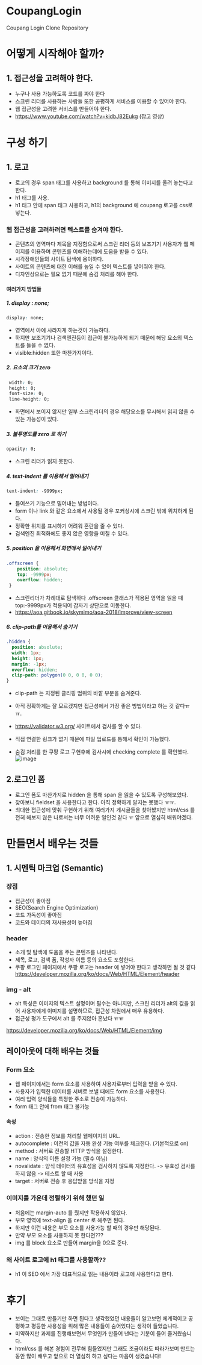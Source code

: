 # CoupangLogin
Coupang Login Clone Repository 

# 어떻게 시작해야 할까?
## 1. 접근성을 고려해야 한다.
* 누구나 사용 가능하도록 코드를 짜야 한다
* 스크린 리더를 사용하는 사람들 또한 공평하게 서비스를 이용할 수 있어야 한다.
* 웹 접근성을 고려한 서비스를 만들어야 한다.
* https://www.youtube.com/watch?v=kidbJ82Eukg (참고 영상)

# 구성 하기
## 1. 로고
* 로고의 경우 span 태그를 사용하고 background 를 통해 이미지를 올려 놓는다고 한다.
* h1 태그를 사용.
* h1 태그 안에 span 태그 사용하고, h1의 background 에 coupang 로고를 css로 넣는다.

### 웹 접근성을 고려하려면 텍스트를 숨겨야 한다.
* 콘텐츠의 영역마다 제목을 지정함으로써 스크린 리더 등의 보조기기 사용자가 웹 페이지를 이용하며 콘텐츠를 이해하는데에 도움을 받을 수 있다.
* 시각장애인들의 사이트 탐색에 용이하다.
* 사이트의 콘텐츠에 대한 이해를 높일 수 있어 텍스트를 넣어줘야 한다.
* 디자인상으로는 필요 없기 때문에 숨김 처리를 해야 한다.
#### 여러가지 방법들
##### 1. display : none;
```css
display: none;
```
  * 영역에서 아예 사라지게 하는것이 가능하다.
  * 하지만 보조기기나 검색엔진등이 접근이 불가능하게 되기 때문에 해당 요소의 텍스트를 들을 수 없다.
  * visible:hidden 또한 마찬가지이다.
##### 2. 요소의 크기 zero
```css
 width: 0; 
 height: 0;
 font-size: 0;
 line-height: 0;
```
* 화면에서 보이지 않지만 일부 스크린리더의 경우 해당요소를 무시해서 읽지 않을 수 있는 가능성이 있다.

##### 3. 불투명도를 zero 로 하기
```css
opacity: 0;
```
* 스크린 리더가 읽지 못한다.

##### 4. text-indent 를 이용해서 밀어내기
```css
text-indent: -9999px;
```
* 들여쓰기 기능으로 밀어내는 방법이다.
* form 이나 link 와 같은 요소에서 사용될 경우 포커싱시에 스크린 밖에 위치하게 된다.
* 정확한 위치를 표시하기 어려워 혼란을 줄 수 있다.
* 검색엔진 최적화에도 좋지 않은 영향을 미칠 수 있다.

##### 5. position 을 이용해서 화면에서 밀어내기
```css
.offscreen {
    position: absolute;
    top: -9999px;
    overflow: hidden;
 }
 ```
 * 스크린리더가 차례대로 탐색하다 .offscreen 클래스가 적용된 영역을 읽을 때 top:-9999px가 적용되어 갑자기 상단으로 이동한다.
 * https://aoa.gitbook.io/skymimo/aoa-2018/improve/view-screen

##### 6. clip-path를 이용해서 숨기기
```css
.hidden {
  position: absolute;
  width: 1px;
  height: 1px;
  margin: -1px;
  overflow: hidden;
  clip-path: polygon(0 0, 0 0, 0 0);
}
```
* clip-path 는 지정된 클리핑 범위의 바깥 부분을 숨겨준다.
* 아직 정확하게는 잘 모르겠지만 접근성에서 가장 좋은 방법이라고 하는 것 같다ㅠㅠ.

* https://validator.w3.org/ 사이트에서 검사를 할 수 있다.
* 직접 연결한 링크가 없기 때문에 파일 업로드를 통해서 확인이 가능했다.
* 숨김 처리를 한 쿠팡 로고 구현후에 검사시에 checking complete 를 확인했다.
![image](https://user-images.githubusercontent.com/41986911/113476686-e3ff0880-94b7-11eb-89ff-815384822d16.png)

## 2.로그인 폼
* 로그인 폼도 마찬가지로 hidden 을 통해 span 을 읽을 수 있도록 구성해보았다.
* 찾아보니 fieldset 을 사용한다고 한다. 아직 정확하게 알지는 못했다 ㅠㅠ.
* 최대한 접근성에 맞춰 구현하기 위해 여러가지 게시글들을 찾아봤지만 html/css 를 전혀 해보지 않은 나로서는 너무 어려운 일인것 같다 ㅠ 앞으로 열심히 배워야겠다.
# 만들면서 배우는 것들
## 1. 시멘틱 마크업 (Semantic)
### 장점
* 접근성이 좋아짐
* SEO(Search Engine Optimization)
* 코드 가독성이 좋아짐
* 코드와 데이터의 재사용성이 높아짐


### header
* 소개 및 탐색에 도움을 주는 콘텐츠를 나타낸다. 
* 제목, 로고, 검색 폼, 작성자 이름 등의 요소도 포함한다.
* 쿠팡 로그인 페이지에서 쿠팡 로고는 header 에 넣어야 한다고 생각하면 될 것 같다
https://developer.mozilla.org/ko/docs/Web/HTML/Element/header

### img - alt
* alt 특성은 이미지의 텍스트 설명이며 필수는 아니지만, 스크린 리더가 alt의 값을 읽어 사용자에게 이미지를 설명하므로, 접근성 차원에서 매우 유용하다.
* 접근성 평가 도구에서 alt 를 주지않아 혼났다 ㅠㅠ 

https://developer.mozilla.org/ko/docs/Web/HTML/Element/img


## 레이아웃에 대해 배우는 것들

### Form 요소
* 웹 페이지에서는 form 요소를 사용하여 사용자로부터 입력을 받을 수 있다.
* 사용자가 입력한 데이터를 서버로 보낼 때에도 form 요소를 사용한다.
* 여러 입력 양식들을 특정한 주소로 전송이 가능하다.
* form 태그 안에 from 태그 불가능
#### 속성
* action : 전송한 정보를 처리할 웹페이지의 URL.
* autocomplete : 이전의 값을 자동 완성 기능 여부를 체크한다. (기본적으로 on)
* method : 서버로 전송할 HTTP 방식을 설정한다.
* name : 양식의 이름 설정 가능 (필수 아님)
* novalidate : 양식 데이터의 유효성을 검사하지 않도록 지정한다. -> 유효성 검사를 하지 않음 -> 테스트 할 때 사용
* target : 서버로 전송 후 응답받을 방식을 지정

### 이미지를 가운데 정렬하기 위해 했던 일
* 처음에는 margin-auto 를 줬지만 작용하지 않았다.
* 부모 영역에 text-align 을 center 로 해주면 된다.
* 하지만 이런 내용은 부모 요소를 사용가능 할 때의 경우만 해당된다.
* 만약 부모 요소를 사용하지 못 한다면???
* img 를 block 요소로 만들어 margin을 0으로 준다.

### 왜 사이트 로고에 h1 태그를 사용할까??
* h1 이 SEO 에서 가장 대표적으로 읽는 내용이라 로고에 사용한다고 한다.

# 후기
* 보이는 그대로 만들기만 하면 된다고 생각했었던 내용들이 알고보면 체계적이고 공평하고 평등한 사용성을 위해 많은 내용들이 숨어있다는 생각이 들었습니다.
* 미약하지만 과제를 진행해보면서 무엇인가 만들어 낸다는 기분이 들어 즐거웠습니다.
* html/css 를 해본 경험이 전무해 힘들었지만 그래도 조금이라도 따라가보며 만드는 동안 많이 배우고 앞으로 더 열심히 하고 싶다는 마음이 생겼습니다!

